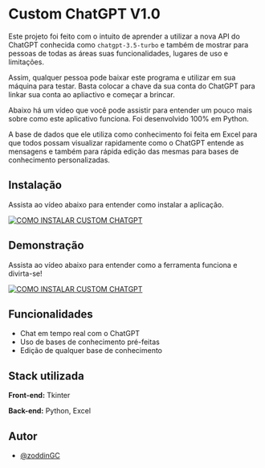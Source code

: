 
# Custom ChatGPT V1.0

Este projeto foi feito com o intuito de aprender a utilizar a nova API do ChatGPT conhecida como `chatgpt-3.5-turbo` e também de mostrar para pessoas de todas as áreas suas funcionalidades, lugares de uso e limitações.

Assim, qualquer pessoa pode baixar este programa e utilizar em sua máquina para testar. Basta colocar a chave da sua conta do ChatGPT para linkar sua conta ao apliactivo e começar a brincar.

Abaixo há um vídeo que você pode assistir para entender um pouco mais sobre como este aplicativo funciona. Foi desenvolvido 100% em Python.

A base de dados que ele utiliza como conhecimento foi feita em Excel para que todos possam visualizar rapidamente como o ChatGPT entende as mensagens e também para rápida edição das mesmas para bases de conhecimento personalizadas.


## Instalação

Assista ao vídeo abaixo para entender como instalar a aplicação.

[![COMO INSTALAR CUSTOM CHATGPT](http://img.youtube.com/vi/dvWfFrWAgmo/0.jpg)](https://www.youtube.com/watch?v=dvWfFrWAgmo "Instalação Custom ChatGPT")


## Demonstração

Assista ao vídeo abaixo para entender como a ferramenta funciona e divirta-se!

[![COMO INSTALAR CUSTOM CHATGPT](http://img.youtube.com/vi/3KlVZibOYvE/0.jpg)](https://www.youtube.com/watch?v=3KlVZibOYvE "Instalação Custom ChatGPT")


## Funcionalidades

- Chat em tempo real com o ChatGPT
- Uso de bases de conhecimento pré-feitas
- Edição de qualquer base de conhecimento

    
## Stack utilizada

**Front-end:** Tkinter

**Back-end:** Python, Excel


## Autor

- [@zoddinGC](https://github.com/zoddinGC/)

